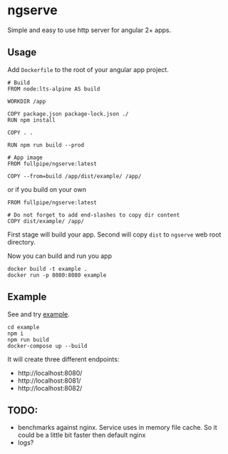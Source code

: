 # ngserve

Simple and easy to use http server for angular 2+ apps.

## Usage

Add `Dockerfile` to the root of your angular app project.

```
# Build
FROM node:lts-alpine AS build

WORKDIR /app

COPY package.json package-lock.json ./
RUN npm install

COPY . .

RUN npm run build --prod

# App image
FROM fullpipe/ngserve:latest

COPY --from=build /app/dist/example/ /app/
```

or if you build on your own

```
FROM fullpipe/ngserve:latest

# Do not forget to add end-slashes to copy dir content
COPY dist/example/ /app/
```

First stage will build your app. Second will copy `dist` to `ngserve` web root
directory.

Now you can build and run you app

```
docker build -t example .
docker run -p 8080:8080 example
```

## Example

See and try [example](https://github.com/fullpipe/ngserve/tree/main/example).

```
cd example
npm i
npm run build
docker-compose up --build
```

It will create three different endpoints:

- http://localhost:8080/
- http://localhost:8081/
- http://localhost:8082/

## TODO:

- benchmarks against nginx. Service uses in memory file cache. So it could be a
  little bit faster then default nginx
- logs?

